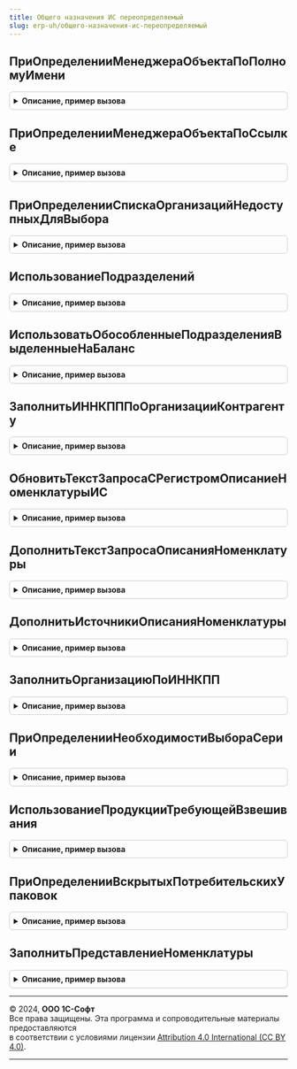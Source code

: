 ```yaml
---
title: Общего назначения ИС переопределяемый
slug: erp-uh/общего-назначения-ис-переопределяемый
---
```



## ПриОпределенииМенеджераОбъектаПоПолномуИмени
<details style="margin: 1em 0; padding: 0.5em; border: 1px solid #ccc; border-radius: 6px;">

<summary style="font-weight: bold; cursor: pointer;">Описание, пример вызова</summary>

```bsl

Процедура ПриОпределенииМенеджераОбъектаПоПолномуИмени(МенеджерОбъекта, ПолноеИмя) Экспорт
```

Пример вызова
```bsl
ОбщегоНазначенияИСПереопределяемый.ПриОпределенииМенеджераОбъектаПоПолномуИмени(МенеджерОбъекта, ПолноеИмя) 
```
</details>

## ПриОпределенииМенеджераОбъектаПоСсылке
<details style="margin: 1em 0; padding: 0.5em; border: 1px solid #ccc; border-radius: 6px;">

<summary style="font-weight: bold; cursor: pointer;">Описание, пример вызова</summary>

```bsl

Процедура ПриОпределенииМенеджераОбъектаПоСсылке(МенеджерОбъекта, Ссылка) Экспорт
```

Пример вызова
```bsl
ОбщегоНазначенияИСПереопределяемый.ПриОпределенииМенеджераОбъектаПоСсылке(МенеджерОбъекта, Ссылка) 
```
</details>

## ПриОпределенииСпискаОрганизацийНедоступныхДляВыбора
<details style="margin: 1em 0; padding: 0.5em; border: 1px solid #ccc; border-radius: 6px;">

<summary style="font-weight: bold; cursor: pointer;">Описание, пример вызова</summary>

```bsl

// Требуется определить массив ссылок служебных организаций, исключаемых из списков выбора в библиотеке.
//
// Параметры:
//  СписокОрганизаций - Массив из ОпределяемыйТип.Организация - переопределяемый параметр, массив организаций, исключаемых из списков.
Процедура ПриОпределенииСпискаОрганизацийНедоступныхДляВыбора(СписокОрганизаций) Экспорт
```

Пример вызова
```bsl
ОбщегоНазначенияИСПереопределяемый.ПриОпределенииСпискаОрганизацийНедоступныхДляВыбора(СписокОрганизаций) 
```
</details>

## ИспользованиеПодразделений
<details style="margin: 1em 0; padding: 0.5em; border: 1px solid #ccc; border-radius: 6px;">

<summary style="font-weight: bold; cursor: pointer;">Описание, пример вызова</summary>

```bsl

// Проверяет использование подразделений в информационной базе.
//
// Параметры:
//  Использовать - Булево - Подразделения используются (исходящий).
//
Процедура ИспользованиеПодразделений(Использовать) Экспорт
```

Пример вызова
```bsl
ОбщегоНазначенияИСПереопределяемый.ИспользованиеПодразделений(Использовать) 
```
</details>

## ИспользоватьОбособленныеПодразделенияВыделенныеНаБаланс
<details style="margin: 1em 0; padding: 0.5em; border: 1px solid #ccc; border-radius: 6px;">

<summary style="font-weight: bold; cursor: pointer;">Описание, пример вызова</summary>

```bsl

// Определяет использование в инофрмационной базе обособленных подразделений выделенных на отдельный баланс
//
// Параметры:
//  Использовать - Булево - Используются подразделения, выделенных на обособленный баланс
//
Процедура ИспользоватьОбособленныеПодразделенияВыделенныеНаБаланс(Использовать) Экспорт
```

Пример вызова
```bsl
ОбщегоНазначенияИСПереопределяемый.ИспользоватьОбособленныеПодразделенияВыделенныеНаБаланс(Использовать) 
```
</details>

## ЗаполнитьИННКПППоОрганизацииКонтрагенту
<details style="margin: 1em 0; padding: 0.5em; border: 1px solid #ccc; border-radius: 6px;">

<summary style="font-weight: bold; cursor: pointer;">Описание, пример вызова</summary>

```bsl

// В процедуре нужно реализовать заполнение структуры данными ИНН/КПП из информационной базы.
//
// Параметры:
//  Сведения    - Структура - структура с реквизитами организации/контрагента, которые требуется заполнить,
//  Организация - ОпределяемыйТип.ОрганизацияКонтрагентГосИС, ОпределяемыйТип.КонтрагентГосИС - ссылка на
//                                                                                              собственную организацию или контрагента
//  ТорговыйОбъект - ОпределяемыйТип.ТорговыйОбъектЕГАИС - ссылка на торговый объект для определения КПП.
Процедура ЗаполнитьИННКПППоОрганизацииКонтрагенту(Сведения, Организация, ТорговыйОбъект = Неопределено) Экспорт
```

Пример вызова
```bsl
ОбщегоНазначенияИСПереопределяемый.ЗаполнитьИННКПППоОрганизацииКонтрагенту(Сведения, Организация, ТорговыйОбъект);
```
</details>

## ОбновитьТекстЗапросаСРегистромОписаниеНоменклатурыИС
<details style="margin: 1em 0; padding: 0.5em; border: 1px solid #ccc; border-radius: 6px;">

<summary style="font-weight: bold; cursor: pointer;">Описание, пример вызова</summary>

```bsl

// Работа с регистром "ОписаниеНоменклатурыИС" при использовании значений описания номенклатуры отличных от напрямую
//   записанных в регистре:
//   * Модифицирует соединение с регистром если в качестве источника описания может использоваться не номенклатура,
//   * Получает значение служебного реквизита "Произвольная единица учета" (для номенклатуры единица учета отличается от
//     маркированной потребительской упаковки),
//   * Получает значение служебного реквизита "Требует взвешивания" (маркированные потребительские упаковки имеют
//     индивидуальный вес).
//
// Параметры:
//  ТекстЗапроса           - Строка - текст запроса с регистром "ОписаниеНоменклатурыИС" (исходящий),
//  ПутьКРегистру          - Строка - имя таблицы регистра "ОписаниеНоменклатурыИС" в запросе,
//  ПутьКПолюНоменклатура  - Строка - путь к номенклатуре в запросе
//  ПутьКИсточникуОписания - Строка - путь к источнику описания
Процедура ОбновитьТекстЗапросаСРегистромОписаниеНоменклатурыИС(ТекстЗапроса, ПутьКРегистру, ПутьКПолюНоменклатура, ПутьКИсточникуОписания) Экспорт
```

Пример вызова
```bsl
ОбщегоНазначенияИСПереопределяемый.ОбновитьТекстЗапросаСРегистромОписаниеНоменклатурыИС(ТекстЗапроса, ПутьКРегистру, ПутьКПолюНоменклатура, ПутьКИсточникуОписания) 
```
</details>

## ДополнитьТекстЗапросаОписанияНоменклатуры
<details style="margin: 1em 0; padding: 0.5em; border: 1px solid #ccc; border-radius: 6px;">

<summary style="font-weight: bold; cursor: pointer;">Описание, пример вызова</summary>

```bsl

// Работа с регистром "ОписаниеНоменклатурыИС" при использовании значений описания номенклатуры отличных от напрямую
//   записанных в регистре, а также при использовании режима "ВариантыИспользованияЕдиницыХраненияИС.ЗаданУпаковками":
//   * Дополняет входящий текст запроса.
//
// Параметры:
//  ТекстЗапроса - Строка - Текст запроса получения описания номенклатуры ИС.
Процедура ДополнитьТекстЗапросаОписанияНоменклатуры(ТекстЗапроса) Экспорт
```

Пример вызова
```bsl
ОбщегоНазначенияИСПереопределяемый.ДополнитьТекстЗапросаОписанияНоменклатуры(ТекстЗапроса) 
```
</details>

## ДополнитьИсточникиОписанияНоменклатуры
<details style="margin: 1em 0; padding: 0.5em; border: 1px solid #ccc; border-radius: 6px;">

<summary style="font-weight: bold; cursor: pointer;">Описание, пример вызова</summary>

```bsl

// Работа с регистром "ОписаниеНоменклатурыИС" при использовании источника описания номенклатуры отличного от ссылки
//   на номенклатуру:
//   * Дополняет входящий массив классами номенклатуры,
//   * Возвращает соответствие добавленных классов и исходной номенклатуры.
//
// Параметры:
//  Номенклатура - Массив Из ОпределяемыйТип.ИсточникОписанияноменклатурыИС - Источник описания номенклатуры.
//  СоответстиеИсточникаНоменклатуре - Соответствие из КлючИЗначение - описание добавленных классов номенклатуры:
//   * Ключ - ОпределяемыйТип.ИсточникОписанияНоменклатурыИС - Источник описания номенклатуры,
//   * Значение - Массив Из ОпределяемыйТип.Номенклатура - номенклатура из входящего массива
Процедура ДополнитьИсточникиОписанияНоменклатуры(Номенклатура, СоответстиеИсточникаНоменклатуре) Экспорт
```

Пример вызова
```bsl
ОбщегоНазначенияИСПереопределяемый.ДополнитьИсточникиОписанияНоменклатуры(Номенклатура, СоответстиеИсточникаНоменклатуре) 
```
</details>

## ЗаполнитьОрганизациюПоИННКПП
<details style="margin: 1em 0; padding: 0.5em; border: 1px solid #ccc; border-radius: 6px;">

<summary style="font-weight: bold; cursor: pointer;">Описание, пример вызова</summary>

```bsl

// В процедуре нужно реализовать поиск организации предприятия по ИНН и/или КПП.
//
// Параметры:
//  Организация - ОпределяемыйТип.ОрганизацияКонтрагентГосИС - найденная организация (исходящий),
//              - Неопределено - организация не найдена (исходящий),
//  ИНН - Строка - ИНН искомой организации,
//  КПП - Строка - КПП искомой организации.
//
Процедура ЗаполнитьОрганизациюПоИННКПП(Организация, ИНН, КПП) Экспорт
```

Пример вызова
```bsl
ОбщегоНазначенияИСПереопределяемый.ЗаполнитьОрганизациюПоИННКПП(Организация, ИНН, КПП) 
```
</details>

## ПриОпределенииНеобходимостиВыбораСерии
<details style="margin: 1em 0; padding: 0.5em; border: 1px solid #ccc; border-radius: 6px;">

<summary style="font-weight: bold; cursor: pointer;">Описание, пример вызова</summary>

```bsl

// В процедуре необходимо реализовать проверку возможности выбора серии для номенклатуры.
//
// Параметры:
//  ДанныеДляРасчетаСерии  - Структура - Данные для расчета серий.
//  ПараметрыУказанияСерий - Структура - Параметры указания серий.
//  ТребуетсяВыбор         - Булево - исходящий, признак необходимости выбора серии.
//  СерияДолжнаБытьУказана - Булево - исходящий, признак обязательного заполнения серии.
//  КэшированныеЗначения   - Произвольный - кэшированные значения
//
Процедура ПриОпределенииНеобходимостиВыбораСерии(ДанныеДляРасчетаСерии, ПараметрыУказанияСерий, ТребуетсяВыбор, СерияДолжнаБытьУказана, КэшированныеЗначения = Неопределено) Экспорт
```

Пример вызова
```bsl
ОбщегоНазначенияИСПереопределяемый.ПриОпределенииНеобходимостиВыбораСерии(ДанныеДляРасчетаСерии, ПараметрыУказанияСерий, ТребуетсяВыбор, СерияДолжнаБытьУказана, КэшированныеЗначения);
```
</details>

## ИспользованиеПродукцииТребующейВзвешивания
<details style="margin: 1em 0; padding: 0.5em; border: 1px solid #ccc; border-radius: 6px;">

<summary style="font-weight: bold; cursor: pointer;">Описание, пример вызова</summary>

```bsl

// В процедуре требуется определить наличие маркируемых товаров для которых нет стандартной фабричной упаковки
//   (настраиваемых не в регистре ОписаниеноменклатурыИС).
//
// Параметры:
//  Использование - Булево - Признак использования произвольных единиц учета (исходящий).
//
Процедура ИспользованиеПродукцииТребующейВзвешивания(Использование) Экспорт
```

Пример вызова
```bsl
ОбщегоНазначенияИСПереопределяемый.ИспользованиеПродукцииТребующейВзвешивания(Использование) 
```
</details>

## ПриОпределенииВскрытыхПотребительскихУпаковок
<details style="margin: 1em 0; padding: 0.5em; border: 1px solid #ccc; border-radius: 6px;">

<summary style="font-weight: bold; cursor: pointer;">Описание, пример вызова</summary>

```bsl

// Для БРМК. Определяет коды маркировки на оборудовании розлива по переданной таблице товаров.
// Необходимо заполнить выходной параметр КегиНаОборудованииРозлива
//
// Параметры:
//  КегиНаОборудованииРозлива - ТаблицаЗначений - Коды маркировки подключенные к оборудованию розлива:
//  * Номенклатура - ОпределяемыйТип.Номенклатура - номенклатура кода маркировки кега
//  * Характеристика - ОпределяемыйТип.ХарактеристикаНоменклатуры - характеристика кода маркировки кега
//  * Серия - ОпределяемыйТип.СерияНоменклатуры - серия кода маркировки кега
//  * ИндексИсходнойСтроки - Число - Служебный, в переопределении можно не заполнять
//  * УчитыватьСерии - Булево - учитвать серии исходной таблицы товаров
//  * ВариантЧастичногоВыбытия - ПеречислениеСсылка.ВариантыУчетаЧастичногоВыбытияИС - настройка частичного выбытия номенклатуры
//  * КодМаркировки - ОпределяемыйТип.ШтрихкодУпаковкиИС - код маркировки кега
//  * Комментарий - ОпределяемыйТип.ОборудованиеРозливаИСМП - описание оборудования, к которому подключен кег см. РегистрыСведений.ВскрытыеПотребительскиеУпаковкиИС
//  * КодМаркировкиСтрокой - Строка - представление кода маркировки см. РегистрыСведений.ВскрытыеПотребительскиеУпаковкиИС
//  * ПолныйКодМаркировки - Строка - полный код маркировки кега Base64 см. РегистрыСведений.ВскрытыеПотребительскиеУпаковкиИС
//  ТаблицаТовары - см. РегистрыСведений.ВскрытыеПотребительскиеУпаковкиИС.НоваяТаблицаПоискаВскрытыхПотребительскихУпаковок
//  ПараметрыСканирования - см. ШтрихкодированиеОбщегоНазначенияИС.ПараметрыСканирования
//  ТолькоПолноеСоответствие - Булево - Искать без учета подменной номенклатуры
Процедура ПриОпределенииВскрытыхПотребительскихУпаковок(КегиНаОборудованииРозлива, ТаблицаТовары, ПараметрыСканирования, ТолькоПолноеСоответствие) Экспорт
```

Пример вызова
```bsl
ОбщегоНазначенияИСПереопределяемый.ПриОпределенииВскрытыхПотребительскихУпаковок(КегиНаОборудованииРозлива, ТаблицаТовары, ПараметрыСканирования, ТолькоПолноеСоответствие) 
```
</details>

## ЗаполнитьПредставлениеНоменклатуры
<details style="margin: 1em 0; padding: 0.5em; border: 1px solid #ccc; border-radius: 6px;">

<summary style="font-weight: bold; cursor: pointer;">Описание, пример вызова</summary>

```bsl

// Заполняет представление строки номенклатуры.
//
// Параметры:
//  Представление  - Строка                                     - представление для заполнения,
//  Номенклатура   - ОпределяемыйТип.Номенклатура               - ссылка на номенклатуру,
//  Характеристика - ОпределяемыйТип.ХарактеристикаНоменклатуры - ссылка на характеристику номенклатуры,
//  Упаковка       - ОпределяемыйТип.Упаковка                   - ссылка на упаковку.
//  Серия          - ОпределяемыйТип.СерияНоменклатуры          - ссылка на серию номенклатуры.
Процедура ЗаполнитьПредставлениеНоменклатуры(Представление, Номенклатура, Характеристика, Упаковка, Серия) Экспорт
```

Пример вызова
```bsl
ОбщегоНазначенияИСПереопределяемый.ЗаполнитьПредставлениеНоменклатуры(Представление, Номенклатура, Характеристика, Упаковка, Серия) 
```
</details>

---

© 2024, **ООО 1С-Софт**  
Все права защищены. Эта программа и сопроводительные материалы предоставляются  
в соответствии с условиями лицензии [Attribution 4.0 International (CC BY 4.0)](https://creativecommons.org/licenses/by/4.0/legalcode).

---
